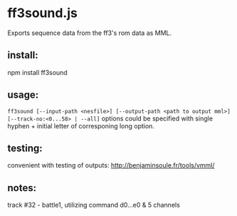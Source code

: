 # ff3sound.js
Exports sequence data from the ff3's rom data as MML.

## install:
npm install ff3sound

## usage:
`ff3sound [--input-path <nesfile>] [--output-path <path to output mml>] [--track-no:<0...58> | --all]`
options could be specified with single hyphen + initial letter of corresponing long option.

## testing:
convenient with testing of outputs:
http://benjaminsoule.fr/tools/vmml/

## notes:
track #32 - battle1, utilizing command d0...e0 & 5 channels

